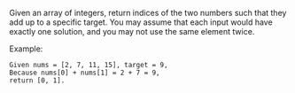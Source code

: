 Given an array of integers, return indices of the two numbers such that they add up to a specific target.
You may assume that each input would have exactly one solution, and you may not use the same element twice.


Example:
```
Given nums = [2, 7, 11, 15], target = 9,
Because nums[0] + nums[1] = 2 + 7 = 9,
return [0, 1].
```
